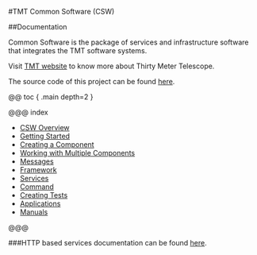 #TMT Common Software (CSW)

##Documentation

Common Software is the package of services and infrastructure software that integrates the TMT software systems.

Visit [TMT website](http://www.tmt.org) to know more about Thirty Meter Telescope.

The source code of this project can be found [here](https://github.com/tmtsoftware/csw-prod).

@@ toc { .main depth=2 }

@@@ index
* [CSW Overview](csw-overview.md)
* [Getting Started](getting-started.md)
* [Creating a Component](create-component.md)
* [Working with Multiple Components](multiple-components.md)
* [Messages](services/messages.md)
* [Framework](framework.md)
* [Services](services.md)
* [Command](command.md)
* [Creating Tests](creating-tests.md)
* [Applications](apps.md)
* [Manuals](manuals.md)

@@@

###HTTP based services documentation can be found [here](swagger/index.html).


